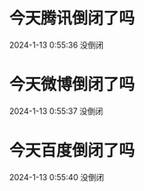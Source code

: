 # 今天腾讯倒闭了吗

2024-1-13 0:55:36 没倒闭

# 今天微博倒闭了吗

2024-1-13 0:55:37 没倒闭

# 今天百度倒闭了吗

2024-1-13 0:55:40 没倒闭

